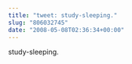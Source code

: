 ```yaml
---
title: "tweet: study-sleeping."
slug: "806032745"
date: "2008-05-08T02:36:34+00:00"
---
```

study-sleeping.